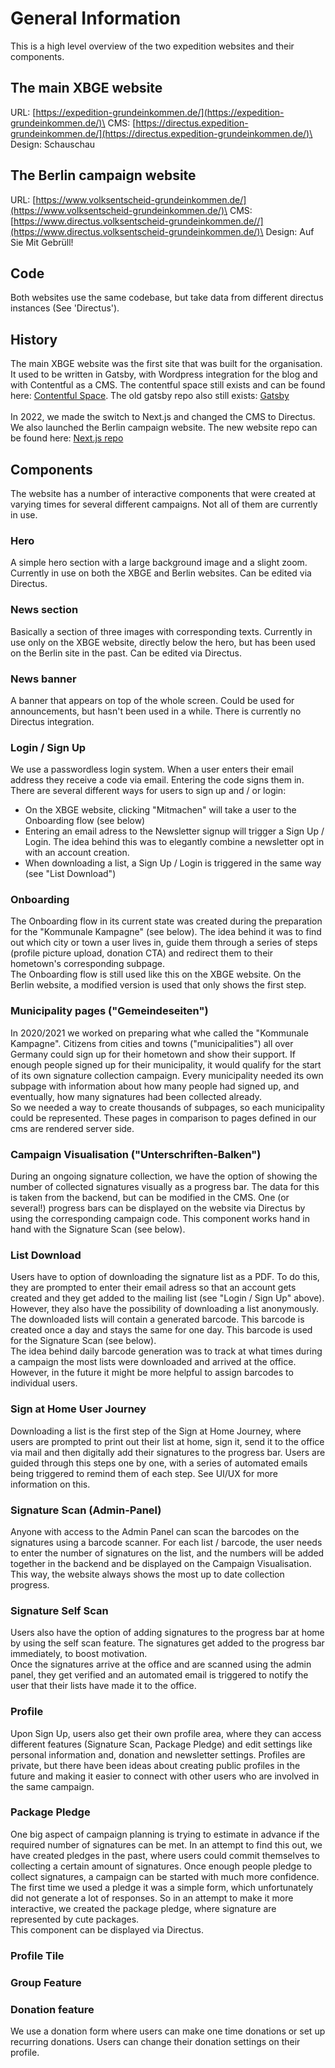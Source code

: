 # General Information

This is a high level overview of the two expedition websites and their components.

## The main XBGE website

URL: [https://expedition-grundeinkommen.de/](https://expedition-grundeinkommen.de/)\
CMS: [https://directus.expedition-grundeinkommen.de/](https://directus.expedition-grundeinkommen.de/)\
Design: Schauschau

## The Berlin campaign website

URL: [https://www.volksentscheid-grundeinkommen.de/](https://www.volksentscheid-grundeinkommen.de/)\
CMS: [https://www.directus.volksentscheid-grundeinkommen.de//](https://www.directus.volksentscheid-grundeinkommen.de/)\
Design: Auf Sie Mit Gebrüll!

## Code

Both websites use the same codebase, but take data from different directus instances (See 'Directus').

## History

The main XBGE website was the first site that was built for the organisation. It used to be written in Gatsby, with Wordpress integration for the blog and with Contentful as a CMS. The contentful space still exists and can be found here: [Contentful Space](https://app.contentful.com/spaces/af08tobnb0cl/entries). The old gatsby repo also still exists: [Gatsby](https://github.com/grundeinkommensbuero/website-gatsby)\
\
In 2022, we made the switch to Next.js and changed the CMS to Directus. We also launched the Berlin campaign website. The new website repo can be found here: [Next.js repo](https://github.com/grundeinkommensbuero/website-next)

## Components

The website has a number of interactive components that were created at varying times for several different campaigns. Not all of them are currently in use.

### Hero

A simple hero section with a large background image and a slight zoom. Currently in use on both the XBGE and Berlin websites. Can be edited via Directus.

### News section

Basically a section of three images with corresponding texts. Currently in use only on the XBGE website, directly below the hero, but has been used on the Berlin site in the past. Can be edited via Directus.

### News banner

A banner that appears on top of the whole screen. Could be used for announcements, but hasn't been used in a while. There is currently no Directus integration.

### Login / Sign Up

We use a passwordless login system. When a user enters their email address they receive a code via email. Entering the code signs them in.\
There are several different ways for users to sign up and / or login:

- On the XBGE website, clicking "Mitmachen" will take a user to the Onboarding flow (see below)
- Entering an email adress to the Newsletter signup will trigger a Sign Up / Login. The idea behind this was to elegantly combine a newsletter opt in with an account creation.
- When downloading a list, a Sign Up / Login is triggered in the same way (see "List Download")

### Onboarding

The Onboarding flow in its current state was created during the preparation for the "Kommunale Kampagne" (see below). The idea behind it was to find out which city or town a user lives in, guide them through a series of steps (profile picture upload, donation CTA) and redirect them to their hometown's corresponding subpage.\
The Onboarding flow is still used like this on the XBGE website. On the Berlin website, a modified version is used that only shows the first step.

### Municipality pages ("Gemeindeseiten")

In 2020/2021 we worked on preparing what whe called the "Kommunale Kampagne". Citizens from cities and towns ("municipalities") all over Germany could sign up for their hometown and show their support. If enough people signed up for their municipality, it would qualify for the start of its own signature collection campaign. Every municipality needed its own subpage with information about how many people had signed up, and eventually, how many signatures had been collected already.\
So we needed a way to create thousands of subpages, so each municipality could be represented. These pages in comparison to pages defined in our cms are rendered server side.

### Campaign Visualisation ("Unterschriften-Balken")

During an ongoing signature collection, we have the option of showing the number of collected signatures visually as a progress bar. The data for this is taken from the backend, but can be modified in the CMS. One (or several!) progress bars can be displayed on the website via Directus by using the corresponding campaign code. This component works hand in hand with the Signature Scan (see below).

### List Download

Users have to option of downloading the signature list as a PDF. To do this, they are prompted to enter their email adress so that an account gets created and they get added to the mailing list (see "Login / Sign Up" above). However, they also have the possibility of downloading a list anonymously.\
The downloaded lists will contain a generated barcode. This barcode is created once a day and stays the same for one day. This barcode is used for the Signature Scan (see below).\
The idea behind daily barcode generation was to track at what times during a campaign the most lists were downloaded and arrived at the office. However, in the future it might be more helpful to assign barcodes to individual users.

### Sign at Home User Journey

Downloading a list is the first step of the Sign at Home Journey, where users are prompted to print out their list at home, sign it, send it to the office via mail and then digitally add their signatures to the progress bar. Users are guided through this steps one by one, with a series of automated emails being triggered to remind them of each step. See UI/UX for more information on this.

### Signature Scan (Admin-Panel)

Anyone with access to the Admin Panel can scan the barcodes on the signatures using a barcode scanner. For each list / barcode, the user needs to enter the number of signatures on the list, and the numbers will be added together in the backend and be displayed on the Campaign Visualisation. This way, the website always shows the most up to date collection progress.

### Signature Self Scan

Users also have the option of adding signatures to the progress bar at home by using the self scan feature. The signatures get added to the progress bar immediately, to boost motivation.\
Once the signatures arrive at the office and are scanned using the admin panel, they get verified and an automated email is triggered to notify the user that their lists have made it to the office.

### Profile

Upon Sign Up, users also get their own profile area, where they can access different features (Signature Scan, Package Pledge) and edit settings like personal information and, donation and newsletter settings. Profiles are private, but there have been ideas about creating public profiles in the future and making it easier to connect with other users who are involved in the same campaign.

### Package Pledge

One big aspect of campaign planning is trying to estimate in advance if the required number of signatures can be met. In an attempt to find this out, we have created pledges in the past, where users could commit themselves to collecting a certain amount of signatures. Once enough people pledge to collect signatures, a campaign can be started with much more confidence.\
The first time we used a pledge it was a simple form, which unfortunately did not generate a lot of responses. So in an attempt to make it more interactive, we created the package pledge, where signature are represented by cute packages.\
This component can be displayed via Directus.

### Profile Tile

### Group Feature

### Donation feature

We use a donation form where users can make one time donations or set up recurring donations. Users can change their donation settings on their profile.
